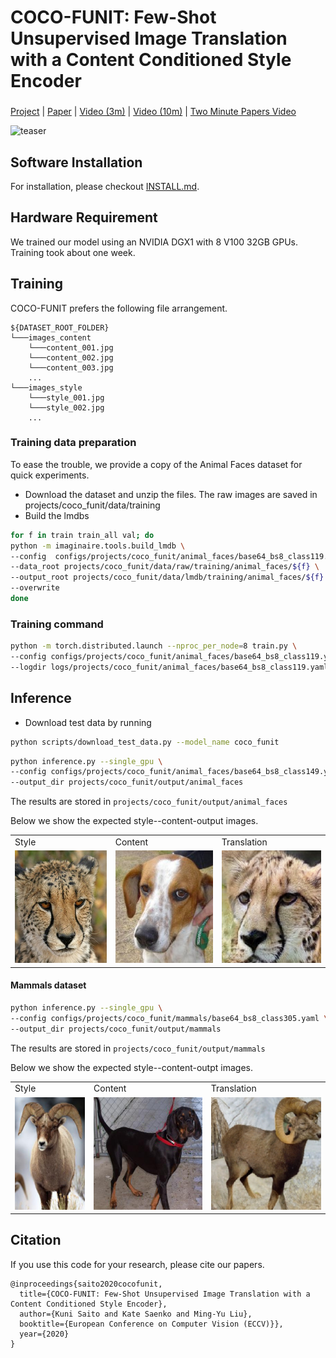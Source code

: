 # COCO-FUNIT: Few-Shot Unsupervised Image Translation with a Content Conditioned Style Encoder

###
[Project](https://nvlabs.github.io/COCO-FUNIT/) |
[Paper](https://nvlabs.github.io/COCO-FUNIT/paper.pdf) |
[Video (3m)](https://youtu.be/X3EB8T8zdKw) | [Video (10m)](https://youtu.be/btnDfqcedrk) |
[Two Minute Papers Video](https://youtu.be/iKvlOviWs3E)

<img alt='teaser' src='https://github.com/NVlabs/imaginaire/blob/master/projects/coco_funit/coco-funit.gif?raw=true' width='640'/>

## Software Installation
For installation, please checkout [INSTALL.md](../../INSTALL.md).

## Hardware Requirement
We trained our model using an NVIDIA DGX1 with 8 V100 32GB GPUs. Training took about one week.

## Training

COCO-FUNIT prefers the following file arrangement.
```
${DATASET_ROOT_FOLDER}
└───images_content
    └───content_001.jpg
    └───content_002.jpg
    └───content_003.jpg
    ...
└───images_style
    └───style_001.jpg
    └───style_002.jpg
    ...
```

### Training data preparation
To ease the trouble, we provide a copy of the Animal Faces dataset for quick
experiments.
- Download the dataset and unzip the files. The raw images are saved in
projects/coco_funit/data/training
- Build the lmdbs
```bash
for f in train train_all val; do
python -m imaginaire.tools.build_lmdb \
--config  configs/projects/coco_funit/animal_faces/base64_bs8_class119.yaml \
--data_root projects/coco_funit/data/raw/training/animal_faces/${f} \
--output_root projects/coco_funit/data/lmdb/training/animal_faces/${f} \
--overwrite
done
```

### Training command

```bash
python -m torch.distributed.launch --nproc_per_node=8 train.py \
--config configs/projects/coco_funit/animal_faces/base64_bs8_class119.yaml \
--logdir logs/projects/coco_funit/animal_faces/base64_bs8_class119.yaml
```

## Inference
- Download test data by running
```bash
python scripts/download_test_data.py --model_name coco_funit
```

```bash
python inference.py --single_gpu \
--config configs/projects/coco_funit/animal_faces/base64_bs8_class149.yaml \
--output_dir projects/coco_funit/output/animal_faces
```

The results are stored in `projects/coco_funit/output/animal_faces`

Below we show the expected style--content-output images.


<table>
  <tr>
    <td>
        Style
    </td>
    <td>
        Content
    </td>
    <td>
        Translation
    </td>
  </tr>
  <tr>
    <td>
        <img src="animal_faces_style.jpg" alt="animal_faces_style" height="180"/>
    </td>
    <td>
        <img src="animal_faces_content.jpg" alt="animal_faces_content" height="180"/>
    </td>
    <td>
        <img src="animal_faces_output.jpg" alt="animal_faces_output" height="180"/>
    </td>
  </tr>
</table>



#### Mammals dataset

```bash
python inference.py --single_gpu \
--config configs/projects/coco_funit/mammals/base64_bs8_class305.yaml \
--output_dir projects/coco_funit/output/mammals
```

The results are stored in `projects/coco_funit/output/mammals`

Below we show the expected style--content-outpt images.


<table>
  <tr>
    <td>
        Style
    </td>
    <td>
        Content
    </td>
    <td>
        Translation
    </td>
  </tr>
  <tr>
    <td>
        <img src="mammals_style.png" alt="mammals_style" height="180"/>
    </td>
    <td>
        <img src="mammals_content.png" alt="mammals_content" height="180"/>
    </td>
    <td>
        <img src="mammals_output.jpg" alt="mammals_output" height="180"/>
    </td>
  </tr>
</table>


## Citation
If you use this code for your research, please cite our papers.

```
@inproceedings{saito2020cocofunit,
  title={COCO-FUNIT: Few-Shot Unsupervised Image Translation with a Content Conditioned Style Encoder},
  author={Kuni Saito and Kate Saenko and Ming-Yu Liu},
  booktitle={European Conference on Computer Vision (ECCV)}},
  year={2020}
}
```
